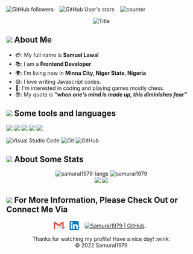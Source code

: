 <img alt="GitHub followers" src="https://img.shields.io/github/followers/samurai1979?style=social"> &nbsp;&nbsp; <img alt="GitHub User's stars" src="https://img.shields.io/github/stars/samurai1979?style=social"> &nbsp;&nbsp; ![counter](https://en45p9rvivielwz.m.pipedream.net)

<div align="center">
  <img src="https://readme-typing-svg.herokuapp.com?font=Architects+Daughter&color=%2338C2FF&size=50&center=true&vCenter=true&height=60&width=600&lines=Hi!+I'm+Samuel+Lawal;Welcome+to+my+profile!" alt="Title"></img>
</div>


## <img src="https://raw.githubusercontent.com/nixin72/nixin72/master/wave.gif" width="50px"></img> About Me

- 💳: My full name is **Samuel Lawal** 
- 📚: I am a **Frontend Developer**
- 🌍: I'm living now in **Minna City, Niger State, Nigeria**
- 😅: I love writing Javascript codes.
- 🧐: I'm interested in coding and playing games mostly chess.
- 😎: My quote is ***"when one's mind is made up, this diminishes fear"*** 

## <img src="https://media2.giphy.com/media/QssGEmpkyEOhBCb7e1/giphy.gif?cid=ecf05e47a0n3gi1bfqntqmob8g9aid1oyj2wr3ds3mg700bl&rid=giphy.gif" width="50px">   Some tools and languages 
<img src="https://badges.aleen42.com/src/javascript.svg" />  <img src="https://badges.aleen42.com/src/react.svg" />  <img src="https://badges.aleen42.com/src/typescript.svg" />  <img src="https://badges.aleen42.com/src/redux.svg" />  <img src="https://badges.aleen42.com/src/node.svg" />

![Visual Studio Code](https://img.shields.io/badge/Visual%20Studio%20Code-0078d7.svg?style=for-the-badge&logo=visual-studio-code&logoColor=white) ![Git](https://img.shields.io/badge/git-%23F05033.svg?style=for-the-badge&logo=git&logoColor=white) ![GitHub](https://img.shields.io/badge/github-%23121011.svg?style=for-the-badge&logo=github&logoColor=white) 

## <img src="https://media0.giphy.com/media/cNZqrH5IzOG0xrlWks/giphy.gif?cid=ecf05e47map255q427en9uprqc1sb0unjq5k4fnqg5pmhhs4&rid=giphy.gif&ct=s" width="50px"> About Some Stats
<div align="center">
<img height="150em" src="https://github-readme-stats.vercel.app/api/top-langs/?username=samurai1979&layout=compact&show_icon=true&theme=algolia" alt="samurai1979-langs"/>
<img height="150em" src="https://github-readme-stats.vercel.app/api/?username=samurai1979&layout=compact&show_icon=true&theme=algolia" alt="samurai1979"/>
</div>
<div align="center">
  <img src="http://github-readme-streak-stats.herokuapp.com?user=samurai1979&theme=algolia&background=0d1117&hide_border=true" />
  <img src="https://activity-graph.herokuapp.com/graph?username=samurai1979&theme=react-dark"/>
</div>

## <img src='https://raw.githubusercontent.com/ShahriarShafin/ShahriarShafin/main/Assets/handshake.gif' width="80px"> For More Information, Please Check Out or Connect Me Via
<p align="center">
  <a href="mailto:samuellawal1979@gmail.com" >
    <img align="center" alt="Samurai1979 | Gmail" width="26px" src="https://github.com/SatYu26/SatYu26/blob/master/Assets/Gmail.svg" />
  </a> &nbsp;&nbsp;
  
  <a href="https://www.linkedin.com/in/samurailawal/" target="_blank">
    <img align="center" alt="Samurai1979 | Linkedin" width="24px" src="https://github.com/SatYu26/SatYu26/blob/master/Assets/Linkedin.svg" />
  </a> &nbsp;&nbsp;
  
  <a href="https://profile-summary-for-github.herokuapp.com/user/samurai1979" target="_blank">
    <img align="center" alt="Samurai1979 | GitHub" width="26px" src="https://upload.wikimedia.org/wikipedia/commons/thumb/a/ae/Github-desktop-logo-symbol.svg/1024px-Github-desktop-logo-symbol.svg.png" />
  </a> &nbsp;&nbsp;
<p> 

<div align="center">
  Thanks for watching my profile! Have a nice day! :wink: <br/>
  &copy; 2022 Samurai1979
</div>


